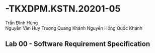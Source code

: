 # -TKXDPM.KSTN.20201-05
Trần Đình Hùng  
Nguyễn Văn Huy 
Trương Quang Khánh 
Nguyễn Hồng Quốc Khánh
## Lab 00 - Software Requirement Specification


  
